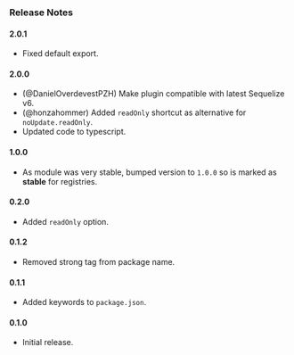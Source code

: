### Release Notes

#### 2.0.1

- Fixed default export.

#### 2.0.0

- (@DanielOverdevestPZH) Make plugin compatible with latest Sequelize v6. 
- (@honzahommer) Added `readOnly` shortcut as alternative for `noUpdate.readOnly`.
- Updated code to typescript.

#### 1.0.0

- As module was very stable, bumped version to `1.0.0` so is marked as
  **stable** for registries.

#### 0.2.0

- Added `readOnly` option.

#### 0.1.2

- Removed strong tag from package name.

#### 0.1.1

- Added keywords to `package.json`.

#### 0.1.0

- Initial release.